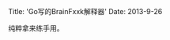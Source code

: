 Title: 'Go写的BrainFxxk解释器'
Date: 2013-9-26

纯粹拿来练手用。

<!--more-->

<script src="https://gist.github.com/aisk/6304249.js"></script>
